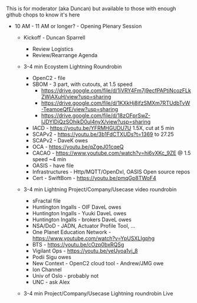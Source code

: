This is for moderator (aka Duncan)
but available to those with enough
github chops to know it's here
* 10 AM - 11 AM or longer? - Opening Plenary Session
   - Kickoff - Duncan Sparrell
      * Review Logistics
      * Review/Rearrange Agenda
   - 3-4 min Ecoystem Lightning Roundrobin
      * OpenC2 - file
      * SBOM - 3 part, with cutouts, at 1.5 speed
         - https://drive.google.com/file/d/1iVRY4Fm7j9ecfPAPtiNcozFLkZWjAXuH/view?usp=sharing
         - https://drive.google.com/file/d/1KXkHj8ifzSMXm7RTUdbTvW-TeamoeQfE/view?usp=sharing
         - https://drive.google.com/file/d/18zOFprSwZ-IJDYIDiQzSOhikD0ul4nyX/view?usp=sharing
      * IACD - https://youtu.be/YFRMHGUDU7U 1.5X, cut at 5 min
      * SCAPv2 - https://youtu.be/3b1FdCTXUDs?t=1369 to 27.25
      * SCAPv2 - DaveK owes
      * OCA - https://youtu.be/qZgeJ01cqeQ
      * CACAO - https://www.youtube.com/watch?v=hi6vXKc_9ZE @ 1.5 speed ~4 min
      * OASIS - have file
      * Infrastructures - Http/MQTT/OpenDxl, OASIS Open source repos
      * Cert - SwiftBom - https://youtu.be/pmqGp8TWoF4
    - 3-4 min Lightning Project/Company/Usecase video roundrobin
      * sFractal file
      * Huntington Ingalls - OIF DaveL owes
      * Huntington Ingalls - Yuuki DaveL owes
      * Huntington Ingalls - brokers DaveL owes
      * NSA/DoD - JADN, Actuator Profile Tool, ...
      * One Planet Education Network - https://www.youtube.com/watch?v=YpUSXLIgphg
      * BTS - https://youtu.be/cOzp0bxRQSg
      * Vigilant Ops - https://youtu.be/yeUyoa1vj_8
      * Podii Sigu owes
      * New Context - OpenC2 cloud tool - Andrew/JMG owe
      * Ion Channel
      * Univ of Oslo - probably not
      * UNC - ask Alex

    - 3-4 min Project/Company/Usecase Lightning roundrobin Live
